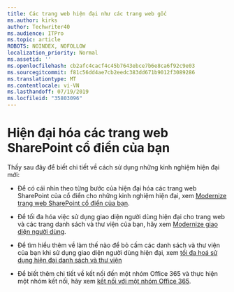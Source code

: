 ```yaml
---
title: Các trang web hiện đại như các trang web gốc
ms.author: kirks
author: Techwriter40
ms.audience: ITPro
ms.topic: article
ROBOTS: NOINDEX, NOFOLLOW
localization_priority: Normal
ms.assetid: ''
ms.openlocfilehash: cb2afc4cacf4c45b7643ebce7b6e8ca6f92c9e03
ms.sourcegitcommit: f81c56dd4ae7cb2eedc383dd671b9012f3089286
ms.translationtype: MT
ms.contentlocale: vi-VN
ms.lasthandoff: 07/19/2019
ms.locfileid: "35803096"
---
```

# <a name="modernize-your-classic-sharepoint-site"></a>Hiện đại hóa các trang web SharePoint cổ điển của bạn

Thấy sau đây để biết chi tiết về cách sử dụng những kinh nghiệm hiện đại mới:

- Để có cái nhìn theo từng bước của hiện đại hóa các trang web SharePoint của cổ điển cho những kinh nghiệm hiện đại, xem [Modernize trang web SharePoint cổ điển của bạn](https://docs.microsoft.com/sharepoint/dev/transform/modernize-classic-sites).

- Để tối đa hóa việc sử dụng giao diện người dùng hiện đại cho trang web và các trang danh sách và thư viện của bạn, hãy xem [Modernize giao diện người dùng](https://docs.microsoft.com/sharepoint/dev/transform/modernize-userinterface). 

- Để tìm hiểu thêm về làm thế nào để bỏ cấm các danh sách và thư viện của bạn khi sử dụng giao diện người dùng hiện đại, xem [tối đa hoá sử dụng hiện đại danh sách và thư viện](https://docs.microsoft.com/sharepoint/dev/transform/modernize-userinterface-lists-and-libraries)

- Để biết thêm chi tiết về kết nối đến một nhóm Office 365 và thực hiện một nhóm kết nối, hãy xem [kết nối với một nhóm Office 365](https://docs.microsoft.com/sharepoint/dev/transform/modernize-connect-to-office365-group).
